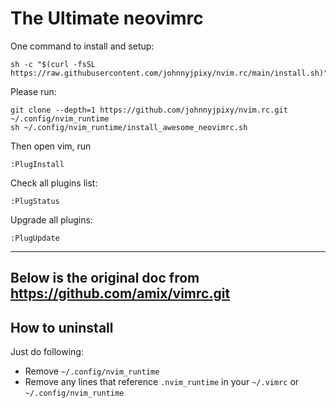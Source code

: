 # The Ultimate neovimrc 


One command to install and setup:

```
sh -c "$(curl -fsSL https://raw.githubusercontent.com/johnnyjpixy/nvim.rc/main/install.sh)"
```


Please run:

```
git clone --depth=1 https://github.com/johnnyjpixy/nvim.rc.git ~/.config/nvim_runtime
sh ~/.config/nvim_runtime/install_awesome_neovimrc.sh
```

Then open vim, run
```
:PlugInstall

```

Check all plugins list:

```
:PlugStatus
```

Upgrade all plugins:

```
:PlugUpdate
```


------------------
Below is the original doc from https://github.com/amix/vimrc.git
------------------



## How to uninstall
Just do following:
* Remove `~/.config/nvim_runtime`
* Remove any lines that reference `.nvim_runtime` in your `~/.vimrc` or `~/.config/nvim_runtime`
